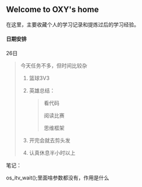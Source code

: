## Welcome to OXY's home

在这里，主要收藏个人的学习记录和提炼过后的学习经验。



#### 日期安排

26日

> 今天任务不多，但时间比较杂
>
> 1. 篮球3V3
>
> 2. 英雄总结：
>
>    > 看代码
>    >
>    > 阅读比赛
>    >
>    > 思维框架
>
> 3. 开完会就去剪头发
>
> 4. 认真休息半小时以上



笔记：

os_itv_wait();里面啥参数都没有，作用是什么

